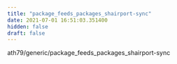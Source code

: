 ```yaml
---
title: "package_feeds_packages_shairport-sync"
date: 2021-07-01 16:51:03.351400
hidden: false
draft: false
---
```


ath79/generic/package_feeds_packages_shairport-sync


